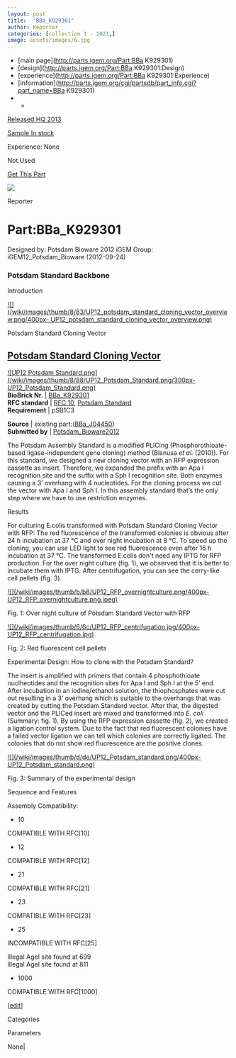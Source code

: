 ```yaml
---
layout: post
title:  "BBa_K929301"
author: Reporter
categories: [collection 1 - 2021,] 
image: assets/images/6.jpg
---
```



  * [main page](http://parts.igem.org/Part:BBa K929301)
  * [design](http://parts.igem.org/Part:BBa K929301:Design)
  * [experience](http://parts.igem.org/Part:BBa K929301:Experience)
  * [information](http://parts.igem.org/cgi/partsdb/part_info.cgi?part_name=BBa K929301)
  *   * 

[Released HQ 2013](http://parts.igem.org/Help:Part_Status_Box)

[Sample In stock](http://parts.igem.org/Help:Part_Status_Box)

Experience: None

Not Used

[ Get This Part](http://parts.igem.org/partsdb/get_part.cgi?part=BBa_K929301)

![](http://parts.igem.org/images/partbypart/icon_reporter.png)

Reporter

# Part:BBa_K929301

Designed by: Potsdam Bioware 2012 iGEM   Group: iGEM12_Potsdam_Bioware
(2012-09-24)

### **Potsdam Standard Backbone**

  
  

Introduction

[![](/wiki/images/thumb/8/83/UP12_potsdam_standard_cloning_vector_overview.png/400px-
UP12_potsdam_standard_cloning_vector_overview.png)](/File:UP12_potsdam_standard_cloning_vector_overview.png)

[](/File:UP12_potsdam_standard_cloning_vector_overview.png "Enlarge")

Potsdam Standard Cloning Vector

[Potsdam Standard Cloning Vector](http://parts.igem.org/Part:BBa_K929301)  
---  
[![UP12 Potsdam
Standard.png](/wiki/images/thumb/8/88/UP12_Potsdam_Standard.png/300px-
UP12_Potsdam_Standard.png)](/File:UP12_Potsdam_Standard.png)  
**BioBrick Nr.** | [BBa_K929301](http://parts.igem.org/Part:BBa_K929301)  
**RFC standard** | [RFC
10](http://2012.igem.org/Team:Potsdam_Bioware/Project/Potsdam_Standard),
[Potsdam
Standard](http://2012.igem.org/Team:Potsdam_Bioware/Project/Potsdam_Standard)  
**Requirement** | pSB1C3  
  
**Source** | existing
part:([BBa_J04450](http://parts.igem.org/Part:BBa_J04450))  
**Submitted by** |
[Potsdam_Bioware2012](http://2012.igem.org/Team:Potsdam_Bioware)  
  
  
  
  
  
  
  
  
  
  
  
  
  
  
  
  
  
  
  
  
  
The Potsdam Assembly Standard is a modified PLICing (Phosphorothioate-based
ligase-independent gene cloning) method (Blanusa _et al._ (2010)). For this
standard, we designed a new cloning vector with an RFP expression cassette as
insert. Therefore, we expanded the prefix with an Apa I recognition site and
the suffix with a Sph I recognition site. Both enzymes causing a 3’ overhang
with 4 nucleotides. For the cloning process we cut the vector with Apa I and
Sph I. In this assembly standard that’s the only step where we have to use
restriction enzymes.  
  

Results

  
For culturing E.colis transformed with Potsdam Standard Cloning Vector with
RFP: The red fluorescence of the transformed colonies is obvious after 24 h
incubation at 37 °C and over night incubation at 8 °C. To speed up the
cloning, you can use LED light to see red fluorescence even after 16 h
incubation at 37 °C. The transformed E.colis don't need any IPTG for RFP
production. For the over night culture (fig. 1), we observed that it is better
to incubate them with IPTG. After centrifugation, you can see the cerry-like
cell pellets (fig. 3).  

[![](/wiki/images/thumb/b/b8/UP12_RFP_overnightculture.png/400px-
UP12_RFP_overnightculture.png.jpeg)](/File:UP12_RFP_overnightculture.png)

[](/File:UP12_RFP_overnightculture.png "Enlarge")

Fig. 1: Over night culture of Potsdam Standard Vector with RFP

[![](/wiki/images/thumb/6/6c/UP12_RFP_centrifugation.jpg/400px-
UP12_RFP_centrifugation.jpg)](/File:UP12_RFP_centrifugation.jpg)

[](/File:UP12_RFP_centrifugation.jpg "Enlarge")

Fig. 2: Red fluorescent cell pellets

  
  
  
  
  
  
  
  
  
  
  
  
  
  
  
  

Experimental Design: How to clone with the Potsdam Standard?

  
The insert is amplified with primers that contain 4 phosphothioate
nuclheotides and the recognition sites for Apa I and Sph I at the 5’ end.
After incubation in an iodine/ethanol solution, the thiophosphates were cut
out resulting in a 3’ overhang which is suitable to the overhangs that was
created by cutting the Potsdam Standard vector. After that, the digested
vector and the PLICed insert are mixed and transformed into _E. coli_
(Summary: fig. 1). By using the RFP expression cassette (fig. 2), we created a
ligation control system. Due to the fact that red fluorescent colonies have a
failed vector ligation we can tell which colonies are correctly ligated. The
colonies that do not show red fluorescence are the positive clones.  
  

[![](/wiki/images/thumb/d/de/UP12_Potsdam_standard.png/400px-
UP12_Potsdam_standard.png)](/File:UP12_Potsdam_standard.png)

[](/File:UP12_Potsdam_standard.png "Enlarge")

Fig. 3: Summary of the experimental design

  
Sequence and Features

  

Assembly Compatibility:

  * 10

COMPATIBLE WITH RFC[10]

  * 12

COMPATIBLE WITH RFC[12]

  * 21

COMPATIBLE WITH RFC[21]

  * 23

COMPATIBLE WITH RFC[23]

  * 25

INCOMPATIBLE WITH RFC[25]

Illegal AgeI site found at 699  
Illegal AgeI site found at 811  

  * 1000

COMPATIBLE WITH RFC[1000]

  

[[edit](http://parts.igem.org/partsdb/part_info.cgi?part_name=BBa_K929301)]

Categories

Parameters

None|

